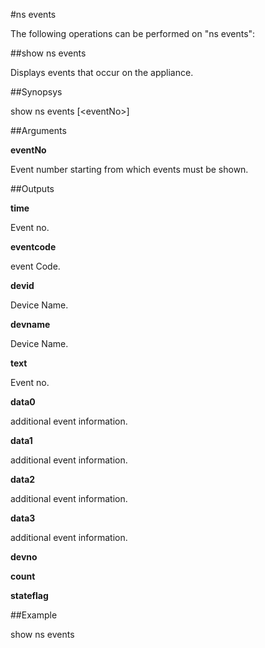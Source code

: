 #ns events

The following operations can be performed on "ns events":


##show ns events

Displays events that occur on the appliance.


##Synopsys

show ns events [&lt;eventNo>]


##Arguments

<b>eventNo</b>
Event number starting from which events must be shown.



##Outputs

<b>time</b>
Event no.

<b>eventcode</b>
event Code.

<b>devid</b>
Device Name.

<b>devname</b>
Device Name.

<b>text</b>
Event no.

<b>data0</b>
additional event information.

<b>data1</b>
additional event information.

<b>data2</b>
additional event information.

<b>data3</b>
additional event information.

<b>devno</b>

<b>count</b>

<b>stateflag</b>



##Example

show ns events

